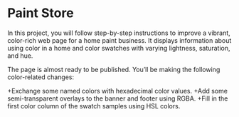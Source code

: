 <h1>Paint Store</h1>
In this project, you will follow step-by-step instructions to improve a vibrant, color-rich web page for a home paint business. It displays information about using color in a home and color swatches with varying lightness, saturation, and hue.

The page is almost ready to be published. You’ll be making the following color-related changes:

+Exchange some named colors with hexadecimal color values.
+Add some semi-transparent overlays to the banner and footer using RGBA.
+Fill in the first color column of the swatch samples using HSL colors.

